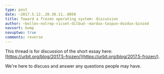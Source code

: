 ```yaml
---
type: post
date: ~2017.5.12..20.30.11..0050
title: Toward a frozen operating system: discussion
author: ~bollev-nolrep-ricset-dilbud--mardux-taspun-dozdux-binzod
navsort: bump
navuptwo: true
comments: reverse
---
```


This thread is for discussion of the short essay here: [https://urbit.org/blog/2017.5-frozen/](https://urbit.org/blog/2017.5-frozen/).

We're here to discuss and answer any questions people may have.
